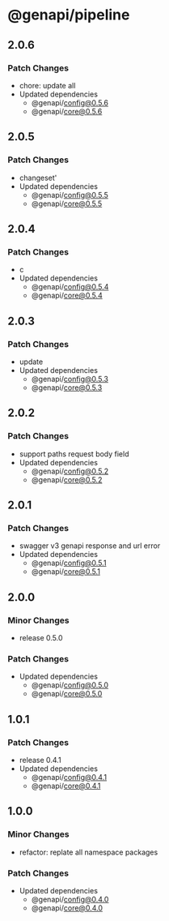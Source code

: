 # @genapi/pipeline

## 2.0.6

### Patch Changes

- chore: update all
- Updated dependencies
  - @genapi/config@0.5.6
  - @genapi/core@0.5.6

## 2.0.5

### Patch Changes

- changeset'
- Updated dependencies
  - @genapi/config@0.5.5
  - @genapi/core@0.5.5

## 2.0.4

### Patch Changes

- c
- Updated dependencies
  - @genapi/config@0.5.4
  - @genapi/core@0.5.4

## 2.0.3

### Patch Changes

- update
- Updated dependencies
  - @genapi/config@0.5.3
  - @genapi/core@0.5.3

## 2.0.2

### Patch Changes

- support paths request body field
- Updated dependencies
  - @genapi/config@0.5.2
  - @genapi/core@0.5.2

## 2.0.1

### Patch Changes

- swagger v3 genapi response and url error
- Updated dependencies
  - @genapi/config@0.5.1
  - @genapi/core@0.5.1

## 2.0.0

### Minor Changes

- release 0.5.0

### Patch Changes

- Updated dependencies
  - @genapi/config@0.5.0
  - @genapi/core@0.5.0

## 1.0.1

### Patch Changes

- release 0.4.1
- Updated dependencies
  - @genapi/config@0.4.1
  - @genapi/core@0.4.1

## 1.0.0

### Minor Changes

- refactor: replate all namespace packages

### Patch Changes

- Updated dependencies
  - @genapi/config@0.4.0
  - @genapi/core@0.4.0
